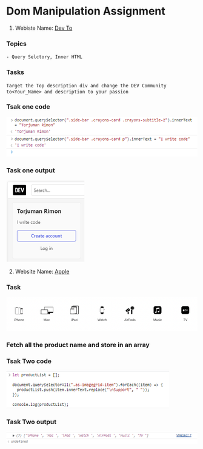 # Dom Manipulation Assignment

1. Webiste Name: [Dev To](https://dev.to/)

### Topics

    - Query Selctory, Inner HTML

### Tasks

    Target the Top description div and change the DEV Community to<Your_Name> and description to your passion

### Tsak one code

![Task One](./images/task-one-code.png)

### Task one output

![Task One](./images/task-one-output.png)

2. Website Name: [Apple](https://support.apple.com/en-in)

### Task

![Store](./Picture_3.png)

### Fetch all the product name and store in an array

### Tsak Two code

![Task Two](./images/task-two-code.png)

### Task Two output

![Task Two](./images/task-two-output.png)
